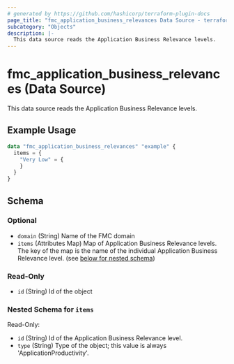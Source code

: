 ```yaml
---
# generated by https://github.com/hashicorp/terraform-plugin-docs
page_title: "fmc_application_business_relevances Data Source - terraform-provider-fmc"
subcategory: "Objects"
description: |-
  This data source reads the Application Business Relevance levels.
---
```


# fmc_application_business_relevances (Data Source)

This data source reads the Application Business Relevance levels.

## Example Usage

```terraform
data "fmc_application_business_relevances" "example" {
  items = {
    "Very Low" = {
    }
  }
}
```

<!-- schema generated by tfplugindocs -->
## Schema

### Optional

- `domain` (String) Name of the FMC domain
- `items` (Attributes Map) Map of Application Business Relevance levels. The key of the map is the name of the individual Application Business Relevance level. (see [below for nested schema](#nestedatt--items))

### Read-Only

- `id` (String) Id of the object

<a id="nestedatt--items"></a>
### Nested Schema for `items`

Read-Only:

- `id` (String) Id of the Application Business Relevance level.
- `type` (String) Type of the object; this value is always 'ApplicationProductivity'.
